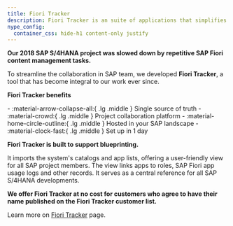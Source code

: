 ```yaml
---
title: Fiori Tracker
description: Fiori Tracker is an suite of applications that simplifies Fiori launchpad content management and provides insight on application usage. 
nype_config:
  container_css: hide-h1 content-only justify
---
```

**Our 2018 SAP S/4HANA project was slowed down by repetitive SAP Fiori content management tasks.**

To streamline the collaboration in SAP team, we developed **Fiori Tracker**, a tool that has become integral to our work ever since.

**Fiori Tracker benefits**

<div class="grid cards" markdown>
-   :material-arrow-collapse-all:{ .lg .middle } Single source of truth
-   :material-crowd:{ .lg .middle } Project collaboration platform
-   :material-home-circle-outline:{ .lg .middle } Hosted in your SAP landscape
-   :material-clock-fast:{ .lg .middle } Set up in 1 day
</div>


**Fiori Tracker is built to support blueprinting.** 

It imports the system's catalogs and app lists, offering a user-friendly view for all SAP project members. The view links apps to roles, SAP Fiori app usage logs and other records. It serves as a central reference for all SAP S/4HANA developments.

**We offer Fiori Tracker at no cost for customers who agree to have their name published on the Fiori Tracker customer list.**

Learn more on [Fiori Tracker](https://fioritracker.org/) page.